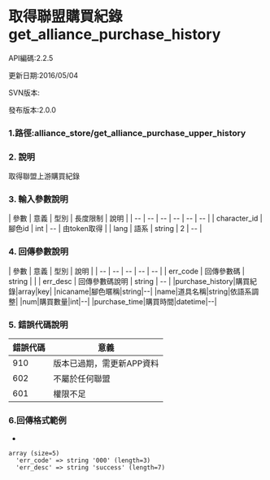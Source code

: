 # 取得聯盟購買紀錄 get_alliance_purchase_history


API編碼:2.2.5

> 


更新日期:2016/05/04

> 

SVN版本:

> 

發布版本:2.0.0
### 1.路徑:alliance_store/get_alliance_purchase_upper_history

### 2. 說明

取得聯盟上游購買紀錄


### 3. 輸入參數說明


| 參數 | 意義 | 型別 | 長度限制 | 說明 |
| -- | -- | -- | -- | -- | -- |
| character_id | 腳色id | int | -- | 由token取得 |
| lang | 語系 | string | 2 | -- |

### 4. 回傳參數說明
| 參數 | 意義 | 型別 | 說明 |
| -- | -- | -- | -- | -- |
| err_code | 回傳參數碼 | string |  |
| err_desc | 回傳參數碼說明 | string | -- |
|purchase_history|購買紀錄|array|key|
|nicaname|腳色暱稱|string|--|
|name|道具名稱|string|依語系調整|
|num|購買數量|int|--|
|purchase_time|購買時間|datetime|--|

### 5. 錯誤代碼說明
|錯誤代碼|意義|
|--|--|
|910|版本已過期，需更新APP資料|
|602|不屬於任何聯盟|
|601|權限不足|


### 6.回傳格式範例

*

```
array (size=5)
  'err_code' => string '000' (length=3)
  'err_desc' => string 'success' (length=7)


```

